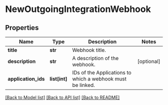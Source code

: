 # NewOutgoingIntegrationWebhook

## Properties
Name | Type | Description | Notes
------------ | ------------- | ------------- | -------------
**title** | **str** | Webhook title. | 
**description** | **str** | A description of the webhook. | [optional] 
**application_ids** | **list[int]** | IDs of the Applications to which a webhook must be linked. | 

[[Back to Model list]](../README.md#documentation-for-models) [[Back to API list]](../README.md#documentation-for-api-endpoints) [[Back to README]](../README.md)


